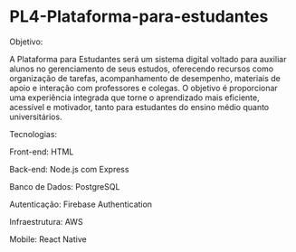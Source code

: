 # PL4-Plataforma-para-estudantes


Objetivo:

A Plataforma para Estudantes será um sistema digital voltado para auxiliar alunos no gerenciamento de seus estudos, oferecendo recursos como organização de tarefas, acompanhamento de desempenho, materiais de apoio e interação com professores e colegas. O objetivo é proporcionar uma experiência integrada que torne o aprendizado mais eficiente, acessível e motivador, tanto para estudantes do ensino médio quanto universitários.

Tecnologias:

Front-end: HTML

Back-end: Node.js com Express 

Banco de Dados: PostgreSQL

Autenticação: Firebase Authentication 

Infraestrutura: AWS

Mobile: React Native
